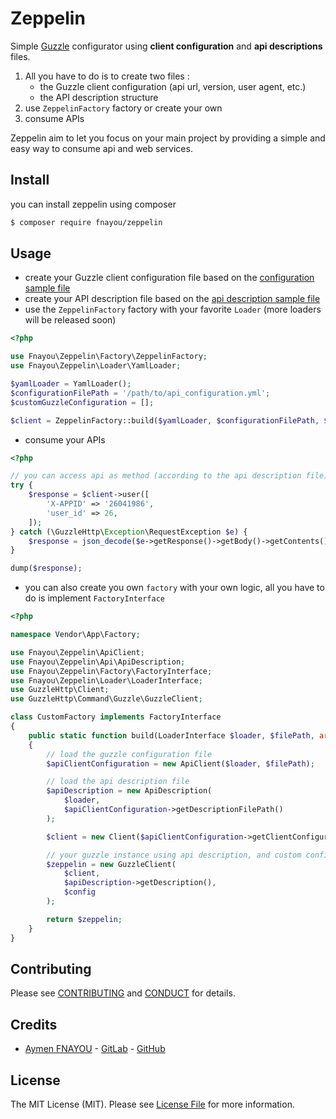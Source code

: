# Zeppelin

Simple [Guzzle][guzzle-link] configurator using **client configuration** and **api descriptions** files.
  1. All you have to do is to create two files :
      - the Guzzle client configuration (api url, version, user agent, etc.)
      - the API description structure
  2. use `ZeppelinFactory` factory or create your own
  3. consume APIs

Zeppelin aim to let you focus on your main project by providing a simple and easy way to consume api and web services.

## Install

you can install zeppelin using composer

``` bash
$ composer require fnayou/zeppelin
```

## Usage

  - create your Guzzle client configuration file based on the [configuration sample file][configuration-sample-link]
  - create your API description file based on the [api description sample file][api-description-sample-link]
  - use the `ZeppelinFactory` factory with your favorite `Loader` (more loaders will be released soon)

``` php
<?php

use Fnayou\Zeppelin\Factory\ZeppelinFactory;
use Fnayou\Zeppelin\Loader\YamlLoader;

$yamlLoader = YamlLoader();
$configurationFilePath = '/path/to/api_configuration.yml';
$customGuzzleConfiguration = [];

$client = ZeppelinFactory::build($yamlLoader, $configurationFilePath, $customGuzzleConfiguration);
```

  - consume your APIs

``` php
<?php

// you can access api as method (according to the api description file)
try {
    $response = $client->user([
        'X-APPID' => '26041986',
        'user_id' => 26,
    ]);
} catch (\GuzzleHttp\Exception\RequestException $e) {
    $response = json_decode($e->getResponse()->getBody()->getContents());
}

dump($response);
```

  - you can also create you own `factory` with your own logic, all you have to do is implement `FactoryInterface`

``` php
<?php

namespace Vendor\App\Factory;

use Fnayou\Zeppelin\ApiClient;
use Fnayou\Zeppelin\Api\ApiDescription;
use Fnayou\Zeppelin\Factory\FactoryInterface;
use Fnayou\Zeppelin\Loader\LoaderInterface;
use GuzzleHttp\Client;
use GuzzleHttp\Command\Guzzle\GuzzleClient;

class CustomFactory implements FactoryInterface
{
    public static function build(LoaderInterface $loader, $filePath, array $config)
    {
        // load the guzzle configuration file
        $apiClientConfiguration = new ApiClient($loader, $filePath);

        // load the api description file 
        $apiDescription = new ApiDescription(
            $loader,
            $apiClientConfiguration->getDescriptionFilePath()
        );

        $client = new Client($apiClientConfiguration->getClientConfiguration());

        // your guzzle instance using api description, and custom configuration 
        $zeppelin = new GuzzleClient(
            $client,
            $apiDescription->getDescription(),
            $config
        );

        return $zeppelin;
    }
}
```

## Contributing

Please see [CONTRIBUTING](CONTRIBUTING.md) and [CONDUCT](CONDUCT.md) for details.

## Credits

- [Aymen FNAYOU][link-author] - [GitLab][link-author-gitlab] - [GitHub][link-author-github]

## License

The MIT License (MIT). Please see [License File](LICENSE.md) for more information.

[link-author]: https://aymen-fnayou.com
[link-author-gitlab]: https://gitlab.com/fnayou
[link-author-github]: https://github.com/fnayou
[configuration-sample-link]: https://github.com/fnayou/zeppelin/blob/master/src/Resources/api_configuration.yml.dist
[api-description-sample-link]: https://github.com/fnayou/zeppelin/blob/master/src/Resources/api_description.yml.dist
[guzzle-link]: https://github.com/guzzle/guzzle
